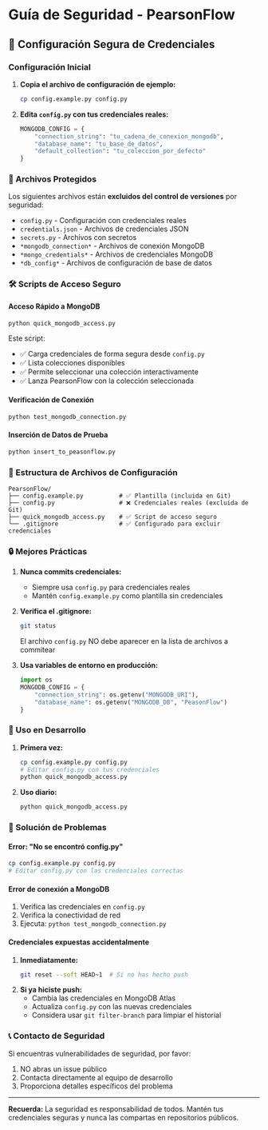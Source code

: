 # Guía de Seguridad - PearsonFlow

## 🔐 Configuración Segura de Credenciales

### Configuración Inicial

1. **Copia el archivo de configuración de ejemplo:**
   ```bash
   cp config.example.py config.py
   ```

2. **Edita `config.py` con tus credenciales reales:**
   ```python
   MONGODB_CONFIG = {
       "connection_string": "tu_cadena_de_conexion_mongodb",
       "database_name": "tu_base_de_datos",
       "default_collection": "tu_coleccion_por_defecto"
   }
   ```

### 🚨 Archivos Protegidos

Los siguientes archivos están **excluidos del control de versiones** por seguridad:

- `config.py` - Configuración con credenciales reales
- `credentials.json` - Archivos de credenciales JSON
- `secrets.py` - Archivos con secretos
- `*mongodb_connection*` - Archivos de conexión MongoDB
- `*mongo_credentials*` - Archivos de credenciales MongoDB
- `*db_config*` - Archivos de configuración de base de datos

### 🛠️ Scripts de Acceso Seguro

#### Acceso Rápido a MongoDB
```bash
python quick_mongodb_access.py
```
Este script:
- ✅ Carga credenciales de forma segura desde `config.py`
- ✅ Lista colecciones disponibles
- ✅ Permite seleccionar una colección interactivamente
- ✅ Lanza PearsonFlow con la colección seleccionada

#### Verificación de Conexión
```bash
python test_mongodb_connection.py
```

#### Inserción de Datos de Prueba
```bash
python insert_to_peasonflow.py
```

### 📁 Estructura de Archivos de Configuración

```
PearsonFlow/
├── config.example.py          # ✅ Plantilla (incluida en Git)
├── config.py                  # ❌ Credenciales reales (excluida de Git)
├── quick_mongodb_access.py    # ✅ Script de acceso seguro
└── .gitignore                 # ✅ Configurado para excluir credenciales
```

### 🔒 Mejores Prácticas

1. **Nunca commits credenciales:**
   - Siempre usa `config.py` para credenciales reales
   - Mantén `config.example.py` como plantilla sin credenciales

2. **Verifica el .gitignore:**
   ```bash
   git status
   ```
   El archivo `config.py` NO debe aparecer en la lista de archivos a commitear

3. **Usa variables de entorno en producción:**
   ```python
   import os
   MONGODB_CONFIG = {
       "connection_string": os.getenv("MONGODB_URI"),
       "database_name": os.getenv("MONGODB_DB", "PeasonFlow")
   }
   ```

### 🚀 Uso en Desarrollo

1. **Primera vez:**
   ```bash
   cp config.example.py config.py
   # Editar config.py con tus credenciales
   python quick_mongodb_access.py
   ```

2. **Uso diario:**
   ```bash
   python quick_mongodb_access.py
   ```

### 🔧 Solución de Problemas

#### Error: "No se encontró config.py"
```bash
cp config.example.py config.py
# Editar config.py con las credenciales correctas
```

#### Error de conexión a MongoDB
1. Verifica las credenciales en `config.py`
2. Verifica la conectividad de red
3. Ejecuta: `python test_mongodb_connection.py`

#### Credenciales expuestas accidentalmente
1. **Inmediatamente:**
   ```bash
   git reset --soft HEAD~1  # Si no has hecho push
   ```
2. **Si ya hiciste push:**
   - Cambia las credenciales en MongoDB Atlas
   - Actualiza `config.py` con las nuevas credenciales
   - Considera usar `git filter-branch` para limpiar el historial

### 📞 Contacto de Seguridad

Si encuentras vulnerabilidades de seguridad, por favor:
1. NO abras un issue público
2. Contacta directamente al equipo de desarrollo
3. Proporciona detalles específicos del problema

---

**Recuerda:** La seguridad es responsabilidad de todos. Mantén tus credenciales seguras y nunca las compartas en repositorios públicos. 